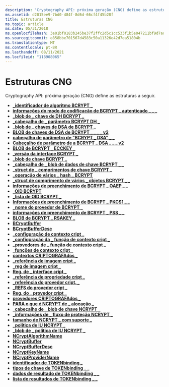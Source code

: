 ```yaml
---
description: 'Cryptography API: próxima geração (CNG) define as estruturas a seguir.'
ms.assetid: d2015ee9-7bd0-484f-8d6d-66cf4f45b28f
title: Estruturas CNG
ms.topic: article
ms.date: 05/31/2018
ms.openlocfilehash: 3e01bf0183b245be37f2ffc2d5c1cc533f1b5e047211bf9d7adf7e169a85da53
ms.sourcegitcommit: e858bbe701567d4583c50a11326e42d7ea51804b
ms.translationtype: MT
ms.contentlocale: pt-BR
ms.lasthandoff: 08/11/2021
ms.locfileid: "118908065"
---
```

# <a name="cng-structures"></a>Estruturas CNG

Cryptography API: próxima geração (CNG) define as estruturas a seguir.

-   [**\_identificador de algoritmo BCRYPT \_**](/windows/desktop/api/Bcrypt/ns-bcrypt-bcrypt_algorithm_identifier)
-   [**informações do modo de codificação de BCRYPT \_ autenticado \_ \_ \_**](/windows/desktop/api/Bcrypt/ns-bcrypt-bcrypt_authenticated_cipher_mode_info)
-   [**\_blob de \_ chave de DH BCRYPT \_**](/windows/desktop/api/Bcrypt/ns-bcrypt-bcrypt_dh_key_blob)
-   [**\_cabeçalho de \_ parâmetro BCRYPT DH \_**](/windows/desktop/api/Bcrypt/ns-bcrypt-bcrypt_dh_parameter_header)
-   [**\_blob de \_ chaves de DSA de BCRYPT \_**](/windows/desktop/api/Bcrypt/ns-bcrypt-bcrypt_dsa_key_blob)
-   [**BLOB de chaves de DSA de BCRYPT \_ \_ \_ \_ v2**](/windows/desktop/api/Bcrypt/ns-bcrypt-bcrypt_dsa_key_blob_v2)
-   [**cabeçalho de parâmetro de "BCRYPT \_ DSA" \_ \_**](/windows/desktop/api/Bcrypt/ns-bcrypt-bcrypt_dsa_parameter_header)
-   [**Cabeçalho de parâmetro de a BCRYPT \_ DSA \_ \_ \_ v2**](/windows/desktop/api/Bcrypt/ns-bcrypt-bcrypt_dsa_parameter_header_v2)
-   [**BLOB de BCRYPT \_ ECCKEY \_**](/windows/desktop/api/Bcrypt/ns-bcrypt-bcrypt_ecckey_blob)
-   [**\_versão da interface BCRYPT \_**](/windows/desktop/api/Bcrypt/ns-bcrypt-bcrypt_interface_version)
-   [**\_blob de chave BCRYPT \_**](/windows/desktop/api/Bcrypt/ns-bcrypt-bcrypt_key_blob)
-   [**\_cabeçalho de \_ blob de dados de chave BCRYPT \_ \_**](/windows/desktop/api/Bcrypt/ns-bcrypt-bcrypt_key_data_blob_header)
-   [**\_struct de \_ comprimentos de chave BCRYPT \_**](/windows/desktop/api/Bcrypt/ns-bcrypt-bcrypt_key_lengths_struct)
-   [**\_operação de vários \_ hash \_ BCRYPT**](/windows/desktop/api/Bcrypt/ns-bcrypt-bcrypt_multi_hash_operation)
-   [**\_struct de comprimento de vários \_ objetos BCRYPT \_ \_**](/windows/desktop/api/Bcrypt/ns-bcrypt-bcrypt_multi_object_length_struct)
-   [**informações de preenchimento de BCRYPT \_ OAEP \_ \_**](/windows/desktop/api/Bcrypt/ns-bcrypt-bcrypt_oaep_padding_info)
-   [**\_OID BCRYPT**](/windows/desktop/api/Bcrypt/ns-bcrypt-bcrypt_oid)
-   [**\_lista de OID BCRYPT \_**](/windows/desktop/api/Bcrypt/ns-bcrypt-bcrypt_oid_list)
-   [**Informações de preenchimento de BCRYPT \_ PKCS1 \_ \_**](/windows/desktop/api/Bcrypt/ns-bcrypt-bcrypt_pkcs1_padding_info)
-   [**\_nome do provedor de BCRYPT \_**](/windows/desktop/api/Bcrypt/ns-bcrypt-bcrypt_provider_name)
-   [**informações de preenchimento de BCRYPT \_ PSS \_ \_**](/windows/desktop/api/Bcrypt/ns-bcrypt-bcrypt_pss_padding_info)
-   [**BLOB de BCRYPT \_ RSAKEY \_**](/windows/desktop/api/Bcrypt/ns-bcrypt-bcrypt_rsakey_blob)
-   [**BCryptBuffer**](/previous-versions/windows/desktop/legacy/aa375368(v=vs.85))
-   [**BCryptBufferDesc**](/previous-versions/windows/desktop/legacy/aa375370(v=vs.85))
-   [**\_configuração de contexto cript \_**](/windows/desktop/api/Bcrypt/ns-bcrypt-crypt_context_config)
-   [**\_configuração da \_ função de contexto cript \_**](/windows/desktop/api/Bcrypt/ns-bcrypt-crypt_context_function_config)
-   [**\_provedores de \_ função de contexto cript \_**](/windows/desktop/api/Bcrypt/ns-bcrypt-crypt_context_function_providers)
-   [**\_funções de contexto cript \_**](/windows/desktop/api/Bcrypt/ns-bcrypt-crypt_context_functions)
-   [**contextos CRIPTOGRAFAdos \_**](/windows/desktop/api/Bcrypt/ns-bcrypt-crypt_contexts)
-   [**\_referência de imagem cript \_**](/windows/desktop/api/Bcrypt/ns-bcrypt-crypt_image_ref)
-   [**\_reg de imagem cript \_**](/windows/desktop/api/Bcrypt/ns-bcrypt-crypt_image_reg)
-   [**Reg. de \_ interface cript \_**](/windows/desktop/api/Bcrypt/ns-bcrypt-crypt_interface_reg)
-   [**\_referência de propriedade cript \_**](/windows/desktop/api/Bcrypt/ns-bcrypt-crypt_property_ref)
-   [**\_referência do provedor cript. \_**](/windows/desktop/api/Bcrypt/ns-bcrypt-crypt_provider_ref)
-   [**\_REFS do provedor cript \_**](/windows/desktop/api/Bcrypt/ns-bcrypt-crypt_provider_refs)
-   [**Reg. do \_ provedor cript \_**](/windows/desktop/api/Bcrypt/ns-bcrypt-crypt_provider_reg)
-   [**provedores CRIPTOGRAFAdos \_**](/windows/desktop/api/Bcrypt/ns-bcrypt-crypt_providers)
-   [**PARA o que é NCRYPT de \_ alocação \_**](/windows/desktop/api/Ncrypt/ns-ncrypt-ncrypt_alloc_para)
-   [**\_cabeçalho de \_ blob de chave NCRYPT \_**](/windows/desktop/api/Ncrypt/ns-ncrypt-ncrypt_key_blob_header)
-   [**\_informações de \_ fluxo de proteção NCRYPT \_**](/windows/desktop/api/NCryptprotect/ns-ncryptprotect-ncrypt_protect_stream_info)
-   [**tamanho de NCRYPT \_ com suporte \_**](/windows/desktop/api/Ncrypt/ns-ncrypt-ncrypt_supported_lengths)
-   [**\_política de IU NCRYPT \_**](/windows/desktop/api/Ncrypt/ns-ncrypt-ncrypt_ui_policy)
-   [**\_blob de \_ política de IU NCRYPT \_**](ncrypt-ui-policy-blob.md)
-   [**NCryptAlgorithmName**](/windows/desktop/api/Ncrypt/ns-ncrypt-ncryptalgorithmname)
-   [**NCryptBuffer**](https://msdn.microsoft.com/library/Aa376245(v=VS.85).aspx)
-   [**NCryptBufferDesc**](https://msdn.microsoft.com/library/Aa376244(v=VS.85).aspx)
-   [**NCryptKeyName**](/windows/desktop/api/Ncrypt/ns-ncrypt-ncryptkeyname)
-   [**NCryptProviderName**](/windows/desktop/api/Ncrypt/ns-ncrypt-ncryptprovidername)
-   [**identificador de TOKENbinding \_**](/windows/desktop/api/tokenbinding/ns-tokenbinding-tokenbinding_identifier)
-   [**tipos de chave de TOKENbinding \_ \_**](/windows/desktop/api/tokenbinding/ns-tokenbinding-tokenbinding_key_types)
-   [**dados de resultado de TOKENbinding \_ \_**](/windows/desktop/api/tokenbinding/ns-tokenbinding-tokenbinding_result_data)
-   [**lista de resultados de TOKENbinding \_ \_**](/windows/desktop/api/tokenbinding/ns-tokenbinding-tokenbinding_result_list)

 

 
